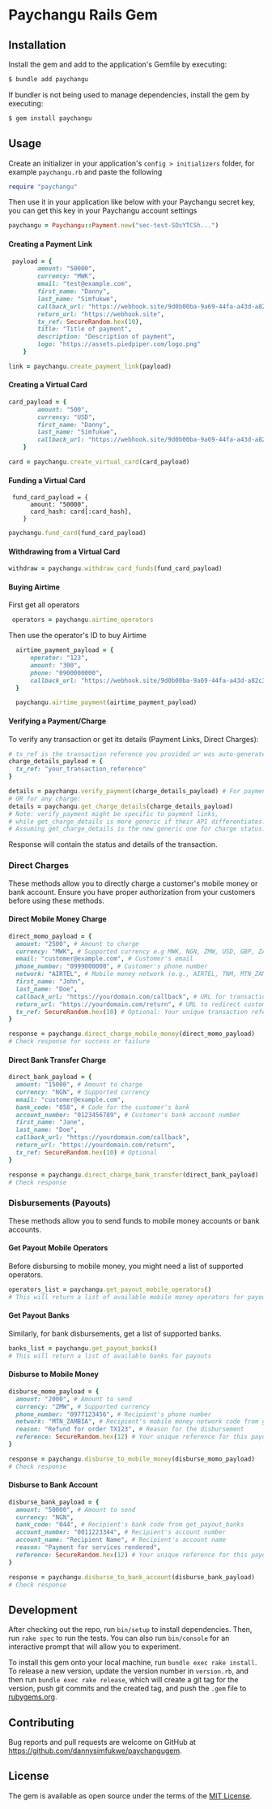 # Paychangu Rails Gem

## Installation

Install the gem and add to the application's Gemfile by executing:

```ruby
$ bundle add paychangu
```

If bundler is not being used to manage dependencies, install the gem by executing:

```ruby    
$ gem install paychangu
```

## Usage

Create an initializer in your application's `config > initializers` folder, for example `paychangu.rb` and paste the following

```ruby
require "paychangu"
```

Then use it in your application like below with your Paychangu secret key, you can get this key in your Paychangu account settings

```ruby
paychangu = Paychangu::Payment.new("sec-test-SDsYTCSh...")
```

#### Creating a Payment Link

```ruby
 payload = {
        amount: "50000",
        currency: "MWK",
        email: "test@example.com",
        first_name: "Danny",
        last_name: "Simfukwe",
        callback_url: "https://webhook.site/9d0b00ba-9a69-44fa-a43d-a82c33c36fdc",
        return_url: "https://webhook.site",
        tx_ref: SecureRandom.hex(10),
        title: "Title of payment",
        description: "Description of payment",
        logo: "https://assets.piedpiper.com/logo.png"
    }
```

 ```ruby
link = paychangu.create_payment_link(payload)
```

 #### Creating a Virtual Card

```ruby
card_payload = {
        amount: "500",
        currency: "USD",
        first_name: "Danny",
        last_name: "Simfukwe",
        callback_url: "https://webhook.site/9d0b00ba-9a69-44fa-a43d-a82c33c36fdc"
    }
```

```ruby 
card = paychangu.create_virtual_card(card_payload)
```

 #### Funding a Virtual Card

```rbuy
 fund_card_payload = {
      amount: "50000",
      card_hash: card[:card_hash],
    }
```

 ```ruby 
paychangu.fund_card(fund_card_payload)
```

 #### Withdrawing from a Virtual Card

  ```ruby 
withdraw = paychangu.withdraw_card_funds(fund_card_payload)
```

  #### Buying Airtime

  First get all operators

  ```ruby
   operators = paychangu.airtime_operators

  ```

  Then use the operator's ID to buy Airtime

  ```ruby
    airtime_payment_payload = {
        operator: "123",
        amount: "300",
        phone: "0900000000",
        callback_url: "https://webhook.site/9d0b00ba-9a69-44fa-a43d-a82c33c36fdc"
    }

    paychangu.airtime_payment(airtime_payment_payload)
  ```

#### Verifying a Payment/Charge

To verify any transaction or get its details (Payment Links, Direct Charges):

```ruby
# tx_ref is the transaction reference you provided or was auto-generated
charge_details_payload = {
  tx_ref: "your_transaction_reference"
}

details = paychangu.verify_payment(charge_details_payload) # For payment links (existing)
# OR for any charge:
details = paychangu.get_charge_details(charge_details_payload)
# Note: verify_payment might be specific to payment links,
# while get_charge_details is more generic if their API differentiates.
# Assuming get_charge_details is the new generic one for charge status.
```
Response will contain the status and details of the transaction.

### Direct Charges

These methods allow you to directly charge a customer's mobile money or bank account. Ensure you have proper authorization from your customers before using these methods.

#### Direct Mobile Money Charge

```ruby
direct_momo_payload = {
  amount: "2500", # Amount to charge
  currency: "MWK", # Supported currency e.g MWK, NGN, ZMW, USD, GBP, ZAR
  email: "customer@example.com", # Customer's email
  phone_number: "0999000000", # Customer's phone number
  network: "AIRTEL", # Mobile money network (e.g., AIRTEL, TNM, MTN_ZAMBIA)
  first_name: "John",
  last_name: "Doe",
  callback_url: "https://yourdomain.com/callback", # URL for transaction status updates
  return_url: "https://yourdomain.com/return", # URL to redirect customer after attempt
  tx_ref: SecureRandom.hex(10) # Optional: Your unique transaction reference
}

response = paychangu.direct_charge_mobile_money(direct_momo_payload)
# Check response for success or failure
```

#### Direct Bank Transfer Charge

```ruby
direct_bank_payload = {
  amount: "15000", # Amount to charge
  currency: "NGN", # Supported currency
  email: "customer@example.com",
  bank_code: "058", # Code for the customer's bank
  account_number: "0123456789", # Customer's bank account number
  first_name: "Jane",
  last_name: "Doe",
  callback_url: "https://yourdomain.com/callback",
  return_url: "https://yourdomain.com/return",
  tx_ref: SecureRandom.hex(10) # Optional
}

response = paychangu.direct_charge_bank_transfer(direct_bank_payload)
# Check response
```

### Disbursements (Payouts)

These methods allow you to send funds to mobile money accounts or bank accounts.

#### Get Payout Mobile Operators

Before disbursing to mobile money, you might need a list of supported operators.

```ruby
operators_list = paychangu.get_payout_mobile_operators()
# This will return a list of available mobile money operators for payouts
```

#### Get Payout Banks

Similarly, for bank disbursements, get a list of supported banks.

```ruby
banks_list = paychangu.get_payout_banks()
# This will return a list of available banks for payouts
```

#### Disburse to Mobile Money

```ruby
disburse_momo_payload = {
  amount: "2000", # Amount to send
  currency: "ZMW", # Supported currency
  phone_number: "0977123456", # Recipient's phone number
  network: "MTN_ZAMBIA", # Recipient's mobile money network code from get_payout_mobile_operators
  reason: "Refund for order TX123", # Reason for the disbursement
  reference: SecureRandom.hex(12) # Your unique reference for this payout
}

response = paychangu.disburse_to_mobile_money(disburse_momo_payload)
# Check response
```

#### Disburse to Bank Account

```ruby
disburse_bank_payload = {
  amount: "50000", # Amount to send
  currency: "NGN",
  bank_code: "044", # Recipient's bank code from get_payout_banks
  account_number: "0011223344", # Recipient's account number
  account_name: "Recipient Name", # Recipient's account name
  reason: "Payment for services rendered",
  reference: SecureRandom.hex(12) # Your unique reference for this payout
}

response = paychangu.disburse_to_bank_account(disburse_bank_payload)
# Check response
```

## Development

After checking out the repo, run `bin/setup` to install dependencies. Then, run `rake spec` to run the tests. You can also run `bin/console` for an interactive prompt that will allow you to experiment.

To install this gem onto your local machine, run `bundle exec rake install`. To release a new version, update the version number in `version.rb`, and then run `bundle exec rake release`, which will create a git tag for the version, push git commits and the created tag, and push the `.gem` file to [rubygems.org](https://rubygems.org).

## Contributing

Bug reports and pull requests are welcome on GitHub at https://github.com/dannysimfukwe/paychangugem.

## License

The gem is available as open source under the terms of the [MIT License](https://opensource.org/licenses/MIT).
